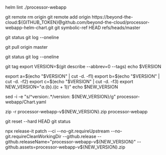 helm lint ./processor-webapp

git remote rm origin
git remote add origin https://beyond-the-cloud:${GITHUB_TOKEN}@github.com/beyond-the-cloud/processor-webapp-helm-chart.git
git symbolic-ref HEAD refs/heads/master

git status
git log --oneline

git pull origin master

git status
git log --oneline

git tag
export VERSION=$(git describe --abbrev=0 --tags)
echo $VERSION

export a=$(echo "$VERSION" | cut -d. -f1)
export b=$(echo "$VERSION" | cut -d. -f2)
export c=$(echo "$VERSION" | cut -d. -f3)
export NEW_VERSION="${a}.${b}.$(($c + 1))"
echo $NEW_VERSION

sed -i -e "s/^version:.*/version: ${NEW_VERSION}/g" processor-webapp/Chart.yaml

zip -r processor-webapp-v${NEW_VERSION}.zip processor-webapp

git reset --hard HEAD
git status

npx release-it patch --ci --no-git.requireUpstream --no-git.requireCleanWorkingDir --github.release --github.releaseName="processor-webapp-v${NEW_VERSION}" --github.assets=processor-webapp-v${NEW_VERSION}.zip